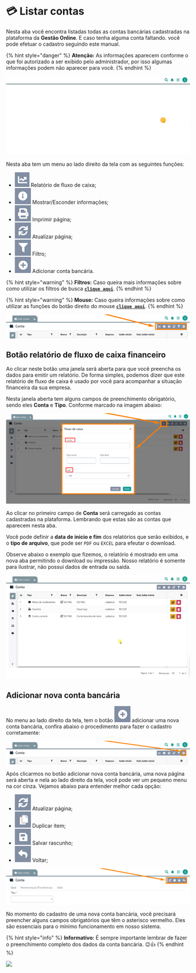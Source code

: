 # 💳 Listar contas

Nesta aba você encontra listadas todas as contas bancárias cadastradas na plataforma da **Gestão Online**. E caso tenha alguma conta faltando. você pode efetuar o cadastro seguindo este manual.

{% hint style="danger" %}
**Atenção:** As informações aparecem conforme o que foi autorizado a ser exibido pelo administrador, por isso algumas informações podem não aparecer para você.
{% endhint %}

![](/erp-v2/assets/funcionalidades/financeiro/aba_listar_contas.gif)

Nesta aba tem um menu ao lado direito da tela com as seguintes funções:

- <img src="/erp-v2/assets/icon_grafico.png" alt="" data-size="line"> Relatório de fluxo de caixa;
- <img src="/erp-v2/assets/icon_exibir.png" alt="" data-size="line"> Mostrar/Esconder informações;
- <img src="/erp-v2/assets/icon_imprimir.png" alt="" data-size="line"> Imprimir página;
- <img src="/erp-v2/assets/icon_atualizar.png" alt="" data-size="line"> Atualizar página;
- <img src="/erp-v2/assets/icon_filtro.png" alt="" data-size="line"> Filtro;
- <img src="/erp-v2/assets/icon_add.png" alt="" data-size="line"> Adicionar conta bancária.

{% hint style="warning" %}
**Filtros:** Caso queira mais informações sobre como utilizar os filtros de busca [**`clique aqui`**](/erp-v2/primeiro_acesso/filtros.md).
{% endhint %}

{% hint style="warning" %}
**Mouse:** Caso queira informações sobre como utilizar as funções do botão direito do mouse [**`clique aqui`**](https://docs.gestao.plus/erp-v2/primeiro_acesso/atalhos_internos#menu-botao-direito-do-mouse).
{% endhint %}

![](/erp-v2/assets/funcionalidades/financeiro/aba_listar_contas_menu.png)

## Botão relatório de fluxo de caixa financeiro

Ao clicar neste botão uma janela será aberta para que você preencha os dados para emitir um relatório. De forma simples, podemos dizer que este relatório de fluxo de caixa é usado por você para acompanhar a situação financeira da sua empresa.

Nesta janela aberta tem alguns campos de preenchimento obrigatório, sendo eles **Conta** e **Tipo**. Conforme marcado na imagem abaixo:

![](/erp-v2/assets/funcionalidades/financeiro/aba_listar_contas_btn_fluxo_caixa.png)

Ao clicar no primeiro campo de **Conta** será carregado as contas cadastradas na plataforma. Lembrando que estas são as contas que aparecem nesta aba.

Você pode definir a **data de inicio e fim** dos relatórios que serão exibidos, e o **tipo de arquivo**, que pode ser `PDF` ou `EXCEL` para efeutar o download.

Observe abaixo o exemplo que fizemos, o relatório é mostrado em uma nova aba permitindo o download ou impressão. Nosso relatório é somente para ilustrar, não possui dados de entrada ou saída.

![](/erp-v2/assets/funcionalidades/financeiro/aba_listar_contas_btn_fluxo_caixa_conta.gif)

## Adicionar nova conta bancária

No menu ao lado direito da tela, tem o botão <img src="/erp-v2/assets/icon_add.png" alt="" data-size="line"> adicionar uma nova conta bancária, confira abaixo o procedimento para fazer o cadastro corretamente:

![](/erp-v2/assets/funcionalidades/financeiro/aba_listar_contas_add.png)

Após clicarmos no botão adicionar nova conta bancária, uma nova página será aberta e nela ao lado direito da tela, você pode ver um pequeno menu na cor cinza. Vejamos abaixo para entender melhor cada opção:

- <img src="/erp-v2/assets/icon_atualizar.png" alt="" data-size="line"> Atualizar página;   
- <img src="/erp-v2/assets/icon_duplicar.png" alt="" data-size="line"> Duplicar item;
- <img src="/erp-v2/assets/icon_salvar.png" alt="" data-size="line"> Salvar rascunho;
- <img src="/erp-v2/assets/icon_voltar.png" alt="" data-size="line"> Voltar;

![](/erp-v2/assets/funcionalidades/financeiro/aba_listar_add_menu.png)

No momento do cadastro de uma nova conta bancária, você precisará preencher alguns campos obrigatórios que têm o asterisco vermelho. Eles são essenciais para o mínimo funcionamento em nosso sistema.

{% hint style="info" %}
**Informativo:** É sempre importante lembrar de fazer o preenchimento completo dos dados da conta bancária. 😉👍
{% endhint %}

![](/erp-v2/assets/funcionalidades/parceiros/aba_listar_add_cliente.png)